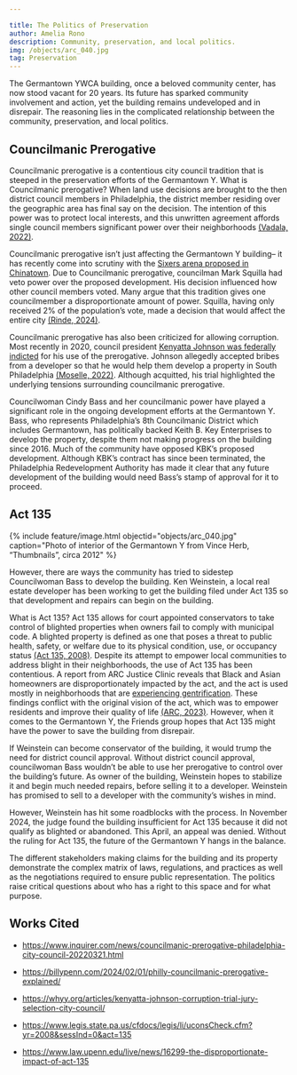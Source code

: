 ```yaml
---

title: The Politics of Preservation
author: Amelia Rono
description: Community, preservation, and local politics. 
img: /objects/arc_040.jpg
tag: Preservation
---
```


The Germantown YWCA building, once a beloved community center, has now stood vacant for 20 years. Its future has sparked community involvement and action, yet the building remains undeveloped and in disrepair. The reasoning lies in the complicated relationship between the community, preservation, and local politics.  	 

## Councilmanic Prerogative

Councilmanic prerogative is a contentious city council tradition that is steeped in the preservation efforts of the Germantown Y. What is Councilmanic prerogative? When land use decisions are brought to the then district council members in Philadelphia, the district member residing over the geographic area has final say on the decision. The intention of this power was to protect local interests, and this unwritten agreement affords single council members significant power over their neighborhoods [(Vadala, 2022)](https://www.inquirer.com/news/councilmanic-prerogative-philadelphia-city-council-20220321.html). 

Councilmanic prerogative isn’t just affecting the Germantown Y building– it has recently come into scrutiny with the [Sixers arena proposed in Chinatown](https://billypenn.com/2024/02/01/philly-councilmanic-prerogative-explained/). Due to Councilmanic prerogative, councilman Mark Squilla had veto power over the proposed development. His decision influenced how other council members voted. Many argue that this tradition gives one councilmember a disproportionate amount of power. Squilla, having only received 2% of the population’s vote, made a decision that would affect the entire city [(Rinde, 2024)](https://billypenn.com/2024/02/01/philly-councilmanic-prerogative-explained/).

Councilmanic prerogative has also been criticized for allowing corruption. Most recently in 2020, council president [Kenyatta Johnson was federally indicted](https://whyy.org/articles/kenyatta-johnson-corruption-trial-jury-selection-city-council/) for his use of the prerogative. Johnson allegedly accepted bribes from a developer so that he would help them develop a property in South Philadelphia [(Moselle, 2022)](https://whyy.org/articles/kenyatta-johnson-corruption-trial-jury-selection-city-council/). Although acquitted, his trial highlighted the underlying tensions surrounding councilmanic prerogative.
  

Councilwoman Cindy Bass and her councilmanic power have played a significant role in the ongoing development efforts at the Germantown Y. Bass, who represents Philadelphia’s 8th Councilmanic District which includes Germantown, has politically backed Keith B. Key Enterprises to develop the property, despite them not making progress on the building since 2016. Much of the community have opposed KBK’s proposed development. Although KBK’s contract has since been terminated, the Philadelphia Redevelopment Authority has made it clear that any future development of the building would need Bass’s stamp of approval for it to proceed.
  

## Act 135

{% include feature/image.html objectid="objects/arc_040.jpg" caption="Photo of interior of the Germantown Y from Vince Herb, “Thumbnails”, circa 2012" %}

However, there are ways the community has tried to sidestep Councilwoman Bass to develop the building. Ken Weinstein, a local real estate developer has been working to get the building filed under Act 135 so that development and repairs can begin on the building.

What is Act 135? Act 135 allows for court appointed conservators to take control of blighted properties when owners fail to comply with municipal code. A blighted property is defined as one that poses a threat to public health, safety, or welfare due to its physical condition, use, or occupancy status [(Act 135, 2008)](https://www.legis.state.pa.us/cfdocs/legis/li/uconsCheck.cfm?yr=2008&sessInd=0&act=135). Despite its attempt to empower local communities to address blight in their neighborhoods, the use of Act 135 has been contentious. A report from ARC Justice Clinic reveals that Black and Asian homeowners are disproportionately impacted by the act, and the act is used mostly in neighborhoods that are [experiencing gentrification](https://www.law.upenn.edu/live/news/16299-the-disproportionate-impact-of-act-135). These findings conflict with the original vision of the act, which was to empower residents and improve their quality of life [(ARC, 2023)](https://www.law.upenn.edu/live/news/16299-the-disproportionate-impact-of-act-135
). However, when it comes to the Germantown Y, the Friends group hopes that Act 135 might have the power to save the building from disrepair. 

If Weinstein can become conservator of the building, it would trump the need for district council approval. Without district council approval, councilwoman Bass wouldn’t be able to use her prerogative to control over the building’s future. As owner of the building, Weinstein hopes to stabilize it and begin much needed repairs, before selling it to a developer. Weinstein has promised to sell to a developer with the community’s wishes in mind.

However, Weinstein has hit some roadblocks with the process. In November 2024, the judge found the building insufficient for Act 135 because it did not qualify as blighted or abandoned. This April, an appeal was denied. Without the ruling for Act 135, the future of the Germantown Y hangs in the balance. 

The different stakeholders making claims for the building and its property demonstrate the complex matrix of laws, regulations, and practices as well as the negotiations required to ensure public representation. The politics raise critical questions about who has a right to this space and for what purpose.

  

## Works Cited

- https://www.inquirer.com/news/councilmanic-prerogative-philadelphia-city-council-20220321.html  

- https://billypenn.com/2024/02/01/philly-councilmanic-prerogative-explained/ 

- https://whyy.org/articles/kenyatta-johnson-corruption-trial-jury-selection-city-council/  

- https://www.legis.state.pa.us/cfdocs/legis/li/uconsCheck.cfm?yr=2008&sessInd=0&act=135  

- https://www.law.upenn.edu/live/news/16299-the-disproportionate-impact-of-act-135
